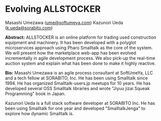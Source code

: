 # Evolving ALLSTOCKER

Masashi Umezawa (ume@softumeya.com)
Kazunori Ueda (k.ueda@sorabito.com)

**Abstract:** 
ALLSTOCKER is an online platform for trading used construction equipment and machinery.
It has been developed with a polyglot microservices approach using Pharo Smalltalk as the core of the system.
We will present how the marketplace web-app has been evolved incrementally in agile development process. We also pick-up the real-time auction system and explain what has been done to make it highly reactive.

**Bio:** 
Masashi Umezawa is an agile process consultant at SoftUmeYa, LLC and a tech fellow at SORABITO, Inc. He has been using Smalltalk since 1994. He has organized Smalltalk-users.jp meetups for 10 years. He has developed several OSS Smalltalk libraries and wrote "Jiyuu jizai Squeak Programming" book in Japan.

Kazunori Ueda is a full stack software developer at SORABITO Inc. He has been using Smalltalk for one year and developed "SmalltalkJenga" to explore how dynamic Smalltalk is.

